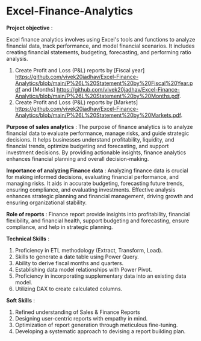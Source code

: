 # Excel-Finance-Analytics

**Project objective** : 

Excel finance analytics involves using Excel's tools and functions to analyze financial data, track performance, and model financial scenarios. It includes creating financial statements, budgeting, forecasting, and performing ratio analysis.

1. Create Profit and Loss (P&L) reports by [Fiscal year] https://github.com/vivek20jadhav/Excel-Finance-Analytics/blob/main/P%26L%20Statement%20by%20Fiscal%20Year.pdf and [Months] https://github.com/vivek20jadhav/Excel-Finance-Analytics/blob/main/P%26L%20Statement%20by%20Months.pdf.
2. Create Profit and Loss (P&L) reports by [Markets] https://github.com/vivek20jadhav/Excel-Finance-Analytics/blob/main/P%26L%20Statement%20by%20Markets.pdf.

**Purpose of sales analytics** : The purpose of finance analytics is to analyze financial data to evaluate performance, manage risks, and guide strategic decisions. It helps businesses understand profitability, liquidity, and financial trends, optimize budgeting and forecasting, and support investment decisions. By providing actionable insights, finance analytics enhances financial planning and overall decision-making.

**Importance of analyzing Finance data** : Analyzing finance data is crucial for making informed decisions, evaluating financial performance, and managing risks. It aids in accurate budgeting, forecasting future trends, ensuring compliance, and evaluating investments. Effective analysis enhances strategic planning and financial management, driving growth and ensuring organizational stability.

**Role of reports** : Finance report provide insights into profitability, financial flexibility, and financial health, support budgeting and forecasting, ensure compliance, and help in strategic planning.

**Technical Skills** :
1. Proficiency in ETL methodology (Extract, Transform, Load).
2. Skills to generate a date table using Power Query.
3. Ability to derive fiscal months and quarters.
4. Establishing data model relationships with Power Pivot.
5. Proficiency in incorporating supplementary data into an existing data model.
6. Utilizing DAX to create calculated columns.

**Soft Skills** :
1. Refined understanding of Sales & Finance Reports
2. Designing user-centric reports with empathy in mind.
3. Optimization of report generation through meticulous fine-tuning.
4. Developing a systematic approach to devising a report building plan.
